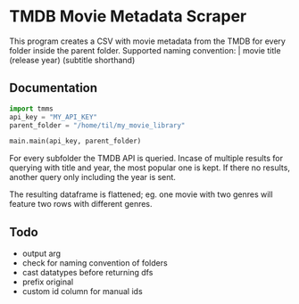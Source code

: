 # TMDB Movie Metadata Scraper

This program creates a CSV with movie metadata from the TMDB for every folder inside the parent folder.
Supported naming convention:
| movie title (release year) (subtitle shorthand)

## Documentation
```python
import tmms
api_key = "MY_API_KEY"
parent_folder = "/home/til/my_movie_library"

main.main(api_key, parent_folder)
```

For every subfolder the TMDB API is queried. Incase of multiple results for querying with title and year, the most popular one is kept. If there no results, another query only including the year is sent.

The resulting dataframe is flattened; eg. one movie with two genres will feature two rows with different genres. 

## Todo
* output arg
* check for naming convention of folders
* cast datatypes before returning dfs
* prefix original
* custom id column for manual ids